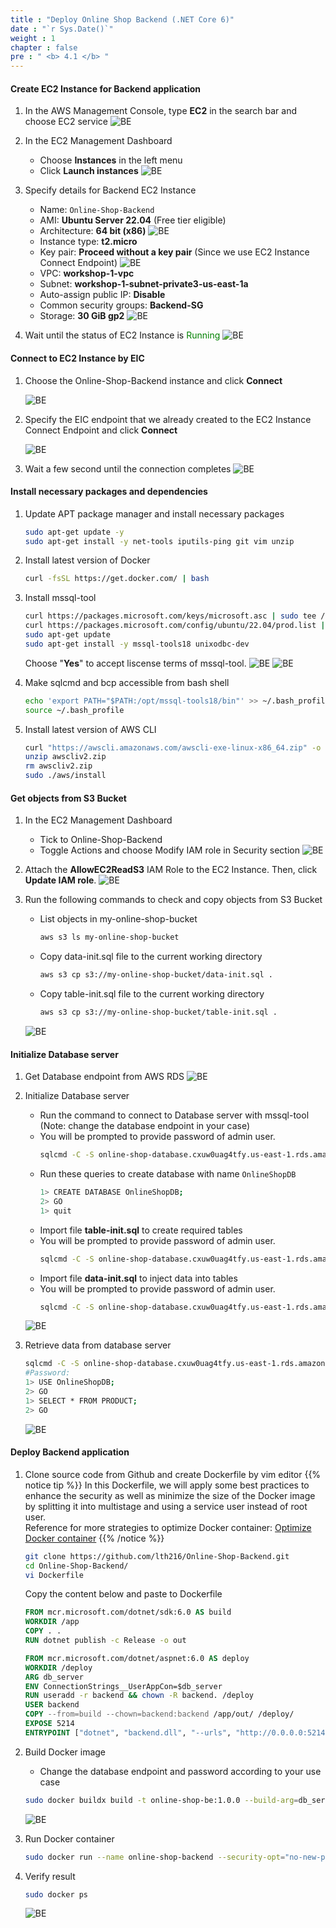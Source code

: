 ```yaml
---
title : "Deploy Online Shop Backend (.NET Core 6)"
date : "`r Sys.Date()`"
weight : 1
chapter : false
pre : " <b> 4.1 </b> "
---
```


#### Create EC2 Instance for Backend application
1. In the AWS Management Console, type **EC2** in the search bar and choose EC2 service
    ![BE](/images/4-backend/4.1-ec2/001-be.png?width=90pc)

2. In the EC2 Management Dashboard
    + Choose **Instances** in the left menu
    + Click **Launch instances**
    ![BE](/images/4-backend/4.1-ec2/002-be.png?width=90pc)

3. Specify details for Backend EC2 Instance
    + Name: ```Online-Shop-Backend```
    + AMI: **Ubuntu Server 22.04** (Free tier eligible)
    + Architecture: **64 bit (x86)**
        ![BE](/images/4-backend/4.1-ec2/003-be.png?width=90pc)
    + Instance type: **t2.micro**
    + Key pair: **Proceed without a key pair** (Since we use EC2 Instance Connect Endpoint)
        ![BE](/images/4-backend/4.1-ec2/004-be.png?width=90pc)
    + VPC: **workshop-1-vpc**
    + Subnet: **workshop-1-subnet-private3-us-east-1a**
    + Auto-assign public IP: **Disable**
    + Common security groups: **Backend-SG**
    + Storage: **30 GiB gp2** 
        ![BE](/images/4-backend/4.1-ec2/005-be.png?width=90pc)

4. Wait until the status of EC2 Instance is <span style="color:green">Running</span>
    ![BE](/images/4-backend/4.1-ec2/006-be.png?width=90pc)

#### Connect to EC2 Instance by EIC
1. Choose the Online-Shop-Backend instance and click **Connect**

    ![BE](/images/4-backend/4.1-ec2/007-be.png?width=90pc)

2. Specify the EIC endpoint that we already created to the EC2 Instance Connect Endpoint and click **Connect**

    ![BE](/images/4-backend/4.1-ec2/008-be.png?width=90pc)

3. Wait a few second until the connection completes
    ![BE](/images/4-backend/4.1-ec2/009-be.png?width=90pc)

#### Install necessary packages and dependencies
1. Update APT package manager and install necessary packages
    ```bash
    sudo apt-get update -y
    sudo apt-get install -y net-tools iputils-ping git vim unzip
    ```

2. Install latest version of Docker
    ```bash
    curl -fsSL https://get.docker.com/ | bash
    ```

3. Install mssql-tool
    ```bash
    curl https://packages.microsoft.com/keys/microsoft.asc | sudo tee /etc/apt/trusted.gpg.d/microsoft.asc
    curl https://packages.microsoft.com/config/ubuntu/22.04/prod.list | sudo tee /etc/apt/sources.list.d/mssql-release.list
    sudo apt-get update
    sudo apt-get install -y mssql-tools18 unixodbc-dev
    ```
    Choose "**Yes**" to accept liscense terms of mssql-tool.
    ![BE](/images/4-backend/4.1-ec2/010-be.png?width=90pc)
    ![BE](/images/4-backend/4.1-ec2/011-be.png?width=90pc)

4. Make sqlcmd and bcp accessible from bash shell
    ```bash
    echo 'export PATH="$PATH:/opt/mssql-tools18/bin"' >> ~/.bash_profile
    source ~/.bash_profile
    ```
5. Install latest version of AWS CLI
    ```bash
    curl "https://awscli.amazonaws.com/awscli-exe-linux-x86_64.zip" -o "awscliv2.zip"
    unzip awscliv2.zip
    rm awscliv2.zip
    sudo ./aws/install
    ```
    
#### Get objects from S3 Bucket
1. In the EC2 Management Dashboard
   + Tick to Online-Shop-Backend
   + Toggle Actions and choose Modify IAM role in Security section
   ![BE](/images/4-backend/4.1-ec2/012-be.png?width=90pc)

2. Attach the **AllowEC2ReadS3** IAM Role to the EC2 Instance. Then, click **Update IAM role**.
    ![BE](/images/4-backend/4.1-ec2/013-be.png?width=90pc)

3. Run the following commands to check and copy objects from S3 Bucket
    + List objects in my-online-shop-bucket
        ```bash
        aws s3 ls my-online-shop-bucket
        ```
    + Copy data-init.sql file to the current working directory
        ```bash
        aws s3 cp s3://my-online-shop-bucket/data-init.sql .
        ```
    + Copy table-init.sql file to the current working directory
        ```bash
        aws s3 cp s3://my-online-shop-bucket/table-init.sql .
        ```
    ![BE](/images/4-backend/4.1-ec2/014-be.png?width=90pc)

#### Initialize Database server
1. Get Database endpoint from AWS RDS
    ![BE](/images/4-backend/4.1-ec2/015-be.png?width=90pc)

2. Initialize Database server
    + Run the command to connect to Database server with mssql-tool (Note: change the database endpoint in your case)
    + You will be prompted to provide password of admin user.
        ```bash
        sqlcmd -C -S online-shop-database.cxuw0uag4tfy.us-east-1.rds.amazonaws.com -U admin
        ```
    + Run these queries to create database with name ```OnlineShopDB```
        ```bash
        1> CREATE DATABASE OnlineShopDB;
        2> GO
        1> quit
        ```
    + Import file **table-init.sql** to create required tables
    + You will be prompted to provide password of admin user.
        ```bash
        sqlcmd -C -S online-shop-database.cxuw0uag4tfy.us-east-1.rds.amazonaws.com -U admin -d OnlineShopDB -i table-init.sql
        ```
    + Import file **data-init.sql** to inject data into tables
    + You will be prompted to provide password of admin user.
        ```bash
        sqlcmd -C -S online-shop-database.cxuw0uag4tfy.us-east-1.rds.amazonaws.com -U admin -d OnlineShopDB -i data-init.sql
        ```
    ![BE](/images/4-backend/4.1-ec2/016-be.png?width=90pc)
    
3. Retrieve data from database server
    ```bash
    sqlcmd -C -S online-shop-database.cxuw0uag4tfy.us-east-1.rds.amazonaws.com -U admin
    #Password: 
    1> USE OnlineShopDB;
    2> GO
    1> SELECT * FROM PRODUCT;
    2> GO
    ```
    ![BE](/images/4-backend/4.1-ec2/017-be.png?width=90pc)


#### Deploy Backend application
1. Clone source code from Github and create Dockerfile by vim editor
{{% notice tip %}}
In this Dockerfile, we will apply some best practices to enhance the security as well as minimize the size of the Docker image by splitting it into multistage and using a service user instead of root user.\
Reference for more strategies to optimize Docker container: [Optimize Docker container](https://devopsedu.vn/cac-phuong-phap-bao-mat-container-thuc-te/)
{{% /notice %}}
    ```bash
    git clone https://github.com/lth216/Online-Shop-Backend.git
    cd Online-Shop-Backend/
    vi Dockerfile
    ```

    Copy the content below and paste to Dockerfile
    ```Dockerfile
    FROM mcr.microsoft.com/dotnet/sdk:6.0 AS build
    WORKDIR /app
    COPY . .
    RUN dotnet publish -c Release -o out

    FROM mcr.microsoft.com/dotnet/aspnet:6.0 AS deploy
    WORKDIR /deploy
    ARG db_server
    ENV ConnectionStrings__UserAppCon=$db_server
    RUN useradd -r backend && chown -R backend. /deploy
    USER backend
    COPY --from=build --chown=backend:backend /app/out/ /deploy/
    EXPOSE 5214
    ENTRYPOINT ["dotnet", "backend.dll", "--urls", "http://0.0.0.0:5214"]
    ```

2. Build Docker image
    + Change the database endpoint and password according to your use case
    ```bash
    sudo docker buildx build -t online-shop-be:1.0.0 --build-arg=db_server="Server=online-shop-database.cxuw0uag4tfy.us-east-1.rds.amazonaws.com,1433;Database=OnlineShopDB;User Id=admin;Password=Thl12345" .
    ```

    ![BE](/images/4-backend/4.1-ec2/018-be.png?width=90pc)

3. Run Docker container
    ```bash
    sudo docker run --name online-shop-backend --security-opt="no-new-privileges=true" --restart=always -p 5214:5214 -dt online-shop-be:1.0.0
    ```
4. Verify result
    ```bash
    sudo docker ps
    ```
    ![BE](/images/4-backend/4.1-ec2/019-be.png?width=90pc)